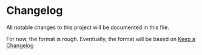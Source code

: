 # Changelog
All notable changes to this project will be documented in this file.

For now, the format is rough. Eventually, the format will be based on [Keep a Changelog](http://keepachangelog.com/)